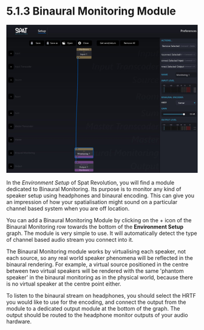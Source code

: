 # 5.1.3 Binaural Monitoring Module

![](../include/SpatRevolution_UserGuide_-050.jpg)

In the _Environment Setup_ of Spat Revolution, you will find a module dedicated to
Binaural Monitoring. Its purpose is to monitor any kind of speaker setup using
headphones and binaural encoding. This can give you an impression of how your
spatialisation might sound on a particular channel based system when you are off
location.


You can add a Binaural Monitoring Module by clicking on the + icon of the Binaural Monitoring row towards the bottom of the **Environment Setup** graph. The
module is very simple to use. It will automatically detect the type of channel based
audio stream you connect into it.

The Binaural Monitoring module works by virtualising each speaker, not each
source, so any real world speaker phenomena will be reflected in the binaural rendering. For example, a virtual source positioned in the centre between two virtual
speakers will be rendered with the same 'phantom speaker' in the binaural monitoring as in the physical world, because there is no virtual speaker at the centre
point either.

To listen to the binaural stream on headphones, you should select the HRTF you
would like to use for the encoding, and connect the output from the module to a
dedicated output module at the bottom of the graph. The output should be routed
to the headphone monitor outputs of your audio hardware.

